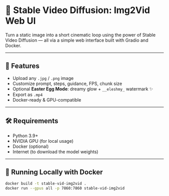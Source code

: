 # 🎥 Stable Video Diffusion: Img2Vid Web UI

Turn a static image into a short cinematic loop using the power of Stable Video Diffusion — all via a simple web interface built with Gradio and Docker.

---

## 🚀 Features

- Upload any `.jpg` / `.png` image
- Customize prompt, steps, guidance, FPS, chunk size
- Optional **Easter Egg Mode**: dreamy glow + `__eleshmy_` watermark ✨
- Export as `.mp4`
- Docker-ready & GPU-compatible

---

## 🛠 Requirements

- Python 3.9+
- NVIDIA GPU (for local usage)
- Docker (optional)
- Internet (to download the model weights)

---

## 🧪 Running Locally with Docker

```bash
docker build -t stable-vid-img2vid .
docker run --gpus all -p 7860:7860 stable-vid-img2vid
